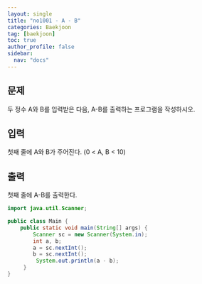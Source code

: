 ```yaml
---
layout: single
title: "no1001 - A - B"
categories: Baekjoon
tag: [baekjoon]
toc: true
author_profile: false
sidebar:
  nav: "docs"
---
```




## 문제

두 정수 A와 B를 입력받은 다음, A-B를 출력하는 프로그램을 작성하시오.

## 입력

첫째 줄에 A와 B가 주어진다. (0 < A, B < 10)

## 출력

첫째 줄에 A-B를 출력한다.

```java
import java.util.Scanner;

public class Main {
    public static void main(String[] args) {
        Scanner sc = new Scanner(System.in);
        int a, b;
        a = sc.nextInt();
        b = sc.nextInt();
         System.out.println(a - b);
     }
}
```

